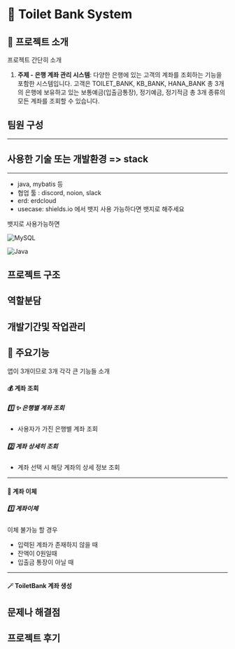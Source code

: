 # 🚽 Toilet Bank System




## 🏦 프로젝트 소개
프로젝트 간단히 소개


1. **주제 - 은행 계좌 관리 시스템**: 다양한 은행에 있는 고객의 계좌를 조회하는 기능을 포함한 시스템입니다. 고객은 TOILET_BANK, KB_BANK, HANA_BANK 총 3개의 은행에 보유하고 있는 보통예금(입출금통장), 정기예금, 정기적금 총 3개 종류의 모든 계좌를 조회할 수 있습니다.


## 팀원 구성



---
## 사용한 기술 또는 개발환경 => stack 
------------
- java, mybatis 등
- 협업 툴 : discord, noion, slack
- erd: erdcloud
- usecase:
shields.io 에서 뱃지 사용 가능하다면 뱃지로 해주세요


뱃지로 사용가능하면

![MySQL](https://img.shields.io/badge/mysql-%2300f.svg?style=for-the-badge&logo=mysql&logoColor=white)

![Java](https://img.shields.io/badge/java-%23ED8B00.svg?style=for-the-badge&logo=java&logoColor=white)


## 프로젝트 구조

## 역할분담

## 개발기간및 작업관리


## 📌 주요기능

앱이 3개이므로 3개 각각 큰 기능들 소개

#### 💰 계좌 조회
##### 1️⃣ ✨ 은행별 계좌 조회
- 사용자가 가진 은행별 계좌 조회

##### 2️⃣ 계좌 상세히 조회
- 계좌 선택 시 해당 계좌의 상세 정보 조회

---
#### 💸 계좌 이체

#####  1️⃣  계좌이체
이체 불가능 할 경우
- 입력된 계좌가 존재하지 않을 때
- 잔액이 0원일때
- 입출금 통장이 아닐 때

---

#### 🪄 ToiletBank 계좌 생성
## 문제나 해결점

## 프로젝트 후기
